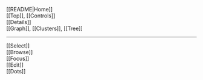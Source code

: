 [[README|Home]]  
[[Top]], [[Controls]]  
[[Details]]  
[[Graph]], [[Clusters]], [[Tree]]  

---
[[Select]]  
[[Browse]]  
[[Focus]]  
[[Edit]]  
[[Dots]]  

